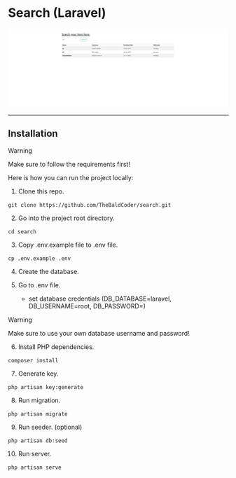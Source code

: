 <h1>Search (Laravel)</h1>

![Alt text](search.png)

<hr>
<h2>Installation</h2>

> [!WARNING]  
> Make sure to follow the requirements first!

<p>Here is how you can run the project locally:</p>

1. Clone this repo.

```
git clone https://github.com/TheBaldCoder/search.git
```

2. Go into the project root directory.

```
cd search
```

3. Copy .env.example file to .env file.

```
cp .env.example .env
```

4. Create the database.

5. Go to .env file.

    * set database credentials (DB_DATABASE=laravel, DB_USERNAME=root, DB_PASSWORD=)

> [!WARNING]  
> Make sure to use your own database username and password!


6. Install PHP dependencies.
```
composer install
```

7. Generate key.
```
php artisan key:generate
```

8. Run migration.
```
php artisan migrate
```

9. Run seeder. (optional)
```
php artisan db:seed
```

10. Run server.
```
php artisan serve
```
